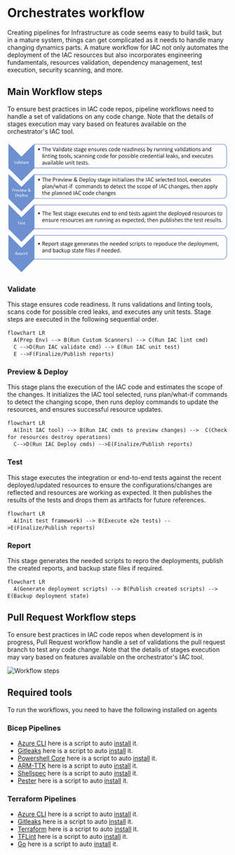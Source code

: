 # Orchestrates workflow

Creating pipelines for Infrastructure as code seems easy to build task, but in a mature system, things can get complicated as it needs to handle many changing dynamics parts. A mature workflow for IAC not only automates the deployment of the IAC resources but also incorporates engineering fundamentals, resources validation, dependency management, test execution, security scanning, and more.

## Main Workflow steps

To ensure best practices in IAC code repos, pipeline workflows need to handle a set of validations on any code change. Note that the details of stages execution may vary based on features available on the orchestrator's IAC tool.

![Workflow steps](images/workflow.png)

### Validate

This stage ensures code readiness. It runs validations and linting tools, scans code for possible cred leaks, and executes any unit tests. Stage steps are executed in the following sequential order.

```mermaid
flowchart LR
  A(Prep Env) --> B(Run Custom Scanners) --> C(Run IAC lint cmd)
  C -->D(Run IAC validate cmd) --> E(Run IAC unit test)
  E -->F(Finalize/Publish reports)
```

### Preview & Deploy

This stage plans the execution of the IAC code and estimates the scope of the changes. It initializes the IAC tool selected, runs plan/what-if commands to detect the changing scope, then runs deploy commands to update the resources, and ensures successful resource updates.

```mermaid
flowchart LR
  A(Init IAC tool) --> B(Run IAC cmds to preview changes) -->  C(Check for resources destroy operations) 
  C-->D(Run IAC Deploy cmds) -->E(Finalize/Publish reports)
```

### Test

This stage executes the integration or end-to-end tests against the recent deployed/updated resources to ensure the configurations/changes are reflected and resources are working as expected. It then publishes the results of the tests and drops them as artifacts for future references.

```mermaid
flowchart LR
  A(Init test framework) --> B(Execute e2e tests) -->E(Finalize/Publish reports)
```

### Report

This stage generates the needed scripts to repro the deployments, publish the created reports, and backup state files if required.

```mermaid
flowchart LR
  A(Generate deployment scripts) --> B(Publish created scripts) --> E(Backup deployment state)
```


## Pull Request Workflow steps

To ensure best practices in IAC code repos when development is in progress, Pull Request workflow handle a set of validations the pull request branch to test any code change. Note that the details of stages execution may vary based on features available on the orchestrator's IAC tool.

![Workflow steps](images/PR_workflow.drawio)

## Required tools

To run the workflows, you need to have the following installed on agents

### Bicep Pipelines

- [Azure CLI](https://learn.microsoft.com/en-us/cli/azure/install-azure-cli) here is a script to auto [install](../scripts/orchestrators/setup-azcli.sh) it.
- [Gitleaks](https://github.com/zricethezav/gitleaks) here is a script to auto [install](../scripts/orchestrators/setup-gitleaks.sh) it.
- [Powershell Core](https://learn.microsoft.com/en-us/powershell/scripting/install/installing-powershell?view=powershell-7.2) here is a script to auto [install](../scripts/orchestrators/setup-powershell.sh) it.
- [ARM-TTK](https://github.com/Azure/arm-ttk) here is a script to auto [install](../scripts/orchestrators/setup-armttk.sh) it.
- [Shellspec](https://shellspec.info/) here is a script to auto [install](../scripts/orchestrators/setup-shellspec.sh) it.
- [Pester](https://pester.dev/) here is a script to auto [install](../scripts/orchestrators/setup-pester.sh) it.

### Terraform Pipelines

- [Azure CLI](https://learn.microsoft.com/en-us/cli/azure/install-azure-cli) here is a script to auto [install](../scripts/orchestrators/setup-azcli.sh) it.
- [Gitleaks](https://github.com/zricethezav/gitleaks) here is a script to auto [install](../scripts/orchestrators/setup-gitleaks.sh) it.
- [Terraform](https://www.terraform.io/downloads) here is a script to auto [install](../scripts/orchestrators/setup-terraform.sh) it.
- [TFLint](https://github.com/terraform-linters/tflint) here is a script to auto [install](../scripts/orchestrators/setup-tflint.sh) it.
- [Go](https://go.dev/learn/) here is a script to auto [install](../scripts/orchestrators/setup-go.sh) it.